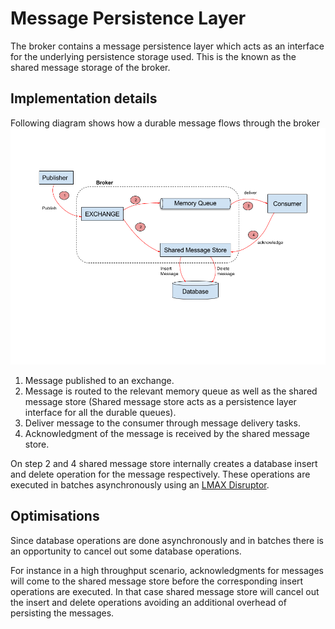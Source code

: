 # Message Persistence Layer

The broker contains a message persistence layer which acts as an interface for the underlying
persistence storage used. This is the known as the shared message storage of the broker.

## Implementation details

Following diagram shows how a durable message flows through the broker
![Message Flow](../images/db-operation-optimisation.png)

1. Message published to an exchange.
2. Message is routed to the relevant memory queue as well as the shared message store (Shared message
   store acts as a persistence layer interface for all the durable queues).
3. Deliver message to the consumer through message delivery tasks.
4. Acknowledgment of the message is received by the shared message store.

On step 2 and 4 shared message store internally creates a database insert and delete operation for the message
respectively. These operations are executed in batches asynchronously using an [LMAX Disruptor](
https://github.com/LMAX-Exchange/disruptor).

## Optimisations

Since database operations are done asynchronously and in batches there is an opportunity to cancel out some 
database operations. 

For instance in a high throughput scenario, acknowledgments for messages will come to the
shared message store before the corresponding insert operations are executed. In that case shared message store
will cancel out the insert and delete operations avoiding an additional overhead of persisting the messages.
